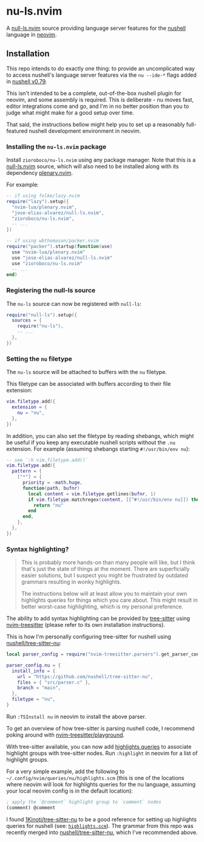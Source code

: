 # nu-ls.nvim


A [null-ls.nvim](https://github.com/jose-elias-alvarez/null-ls.nvim) source providing language server features for the [nushell](https://www.nushell.sh/) language in [neovim](https://neovim.io/).


## Installation

This repo intends to do exactly one thing: to provide an uncomplicated way to access nushell's language server features via the `nu --ide-*` flags added in [nushell v0.79](https://www.nushell.sh/blog/2023-04-25-nushell_0_79.html).

This isn't intended to be a complete, out-of-the-box nushell plugin for neovim, and some assembly is required. This is deliberate - nu moves fast, editor integrations come and go, and I'm in no better position than you to judge what might make for a good setup over time.

That said, the instructions bellow might help you to set up a reasonably full-featured nushell development environment in neovim.


### Installing the `nu-ls.nvim` package

Install `zioroboco/nu-ls.nvim` using any package manager. Note that this is a [null-ls.nvim](https://github.com/jose-elias-alvarez/null-ls.nvim) source, which will also need to be installed along with its dependency [plenary.nvim](https://github.com/nvim-lua/plenary.nvim).

For example:

```lua
-- if using folke/lazy.nvim
require("lazy").setup({
  "nvim-lua/plenary.nvim",
  "jose-elias-alvarez/null-ls.nvim",
  "zioroboco/nu-ls.nvim",
  -- ...
})

-- if using wbthomason/packer.nvim
require("packer").startup(function(use)
  use "nvim-lua/plenary.nvim"
  use "jose-elias-alvarez/null-ls.nvim"
  use "zioroboco/nu-ls.nvim"
  -- ...
end)
```


### Registering the null-ls source

The `nu-ls` source can now be registered with `null-ls`:

```lua
require("null-ls").setup({
  sources = {
    require("nu-ls"),
    -- ...
  },
})
```


### Setting the `nu` filetype

The `nu-ls` source will be attached to buffers with the `nu` filetype.

This filetype can be associated with buffers according to their file extension:

```lua
vim.filetype.add({
  extension = {
    nu = "nu",
  },
})
```

In addition, you can also set the filetype by reading shebangs, which might be useful if you keep any executable nushell scripts without the `.nu` extension. For example (assuming shebangs starting `#!/usr/bin/env nu`):

```lua
-- see `:h vim.filetype.add()`
vim.filetype.add({
  pattern = {
    ["*"] = {
      priority = -math.huge,
      function(path, bufnr)
        local content = vim.filetype.getlines(bufnr, 1)
        if vim.filetype.matchregex(content, [[^#!/usr/bin/env nu]]) then
          return "nu"
        end
      end,
    },
  },
})
```


### Syntax highlighting?

> This is probably more hands-on than many people will like, but I think that's just the state of things at the moment. There are superficially easier solutions, but I suspect you might be frustrated by outdated grammars resulting in wonky highlights.
>
> The instructions below will at least allow you to maintain your own highlights queries for things which you care about. This might result in better worst-case highlighting, which is my personal preference.

The ability to add syntax highlighting can be provided by [tree-sitter](https://tree-sitter.github.io/tree-sitter/) using [nvim-treesitter](https://github.com/nvim-treesitter/nvim-treesitter) (please refer to its own installation instructions).

This is how I'm personally configuring tree-sitter for nushell using [nushell/tree-sitter-nu](https://github.com/nushell/tree-sitter-nu):

```lua
local parser_config = require("nvim-treesitter.parsers").get_parser_configs()

parser_config.nu = {
  install_info = {
    url = "https://github.com/nushell/tree-sitter-nu",
    files = { "src/parser.c" },
    branch = "main",
  },
  filetype = "nu",
}
```

Run `:TSInstall nu` in neovim to install the above parser.

To get an overview of how tree-sitter is parsing nushell code, I recommend poking around with [nvim-treesitter/playground](https://github.com/nvim-treesitter/playground).

With tree-sitter available, you can now add [highlights queries](https://tree-sitter.github.io/tree-sitter/syntax-highlighting#highlights) to associate highlight groups with tree-sitter nodes. Run `:highlight` in neovim for a list of highlight groups.

For a very simple example, add the following to `~/.config/nvim/queries/nu/highlights.scm` (this is one of the locations where neovim will look for highlights queries for the nu language, assuming your local neovim config is in the default location):

```scm
; apply the `@comment` highlight group to `comment` nodes
(comment) @comment
```

I found [1Kinoti/tree-sitter-nu](https://github.com/1Kinoti/_tree-sitter-nu) to be a good reference for setting up highlights queries for nushell (see: [`highlights.scm`](https://github.com/1Kinoti/_tree-sitter-nu/blob/main/queries/helix/highlights.scm)). The grammar from this repo was recently merged into [nushell/tree-sitter-nu](https://github.com/nushell/tree-sitter-nu), which I've recommended above.
